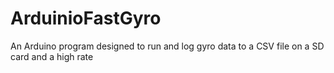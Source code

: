 # ArduinioFastGyro
An Arduino program designed to run and log gyro data to a CSV file on a SD card and a high rate
